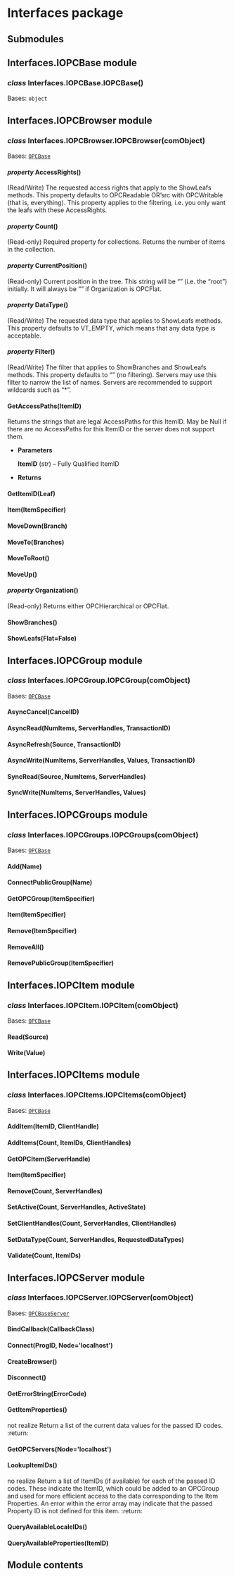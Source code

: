 # Interfaces package

## Submodules

## Interfaces.IOPCBase module


### _class_ Interfaces.IOPCBase.IOPCBase()
Bases: `object`

## Interfaces.IOPCBrowser module


### _class_ Interfaces.IOPCBrowser.IOPCBrowser(comObject)
Bases: [`OPCBase`](Structs.md#Structs.OPCBase.OPCBase)


#### _property_ AccessRights()
(Read/Write) The requested access rights that apply to the ShowLeafs methods. This property
defaults to OPCReadable OR’src with OPCWritable (that is, everything). This property applies to
the filtering, i.e. you only want the leafs with these AccessRights.


#### _property_ Count()
(Read-only) Required property for collections. Returns the number of items in the
collection.


#### _property_ CurrentPosition()
(Read-only) Current position in the tree. This string will be “” (i.e. the “root”) initially. It will
always be “” if Organization is OPCFlat.


#### _property_ DataType()
(Read/Write) The requested data type that applies to ShowLeafs methods. This property defaults to
VT_EMPTY, which means that any data type is acceptable.


#### _property_ Filter()
(Read/Write) The filter that applies to ShowBranches and ShowLeafs methods. This property
defaults to “” (no filtering). Servers may use this filter to narrow the list of names. Servers are
recommended to support wildcards such as “\*”.


#### GetAccessPaths(ItemID)
Returns the strings that are legal AccessPaths for this ItemID. May be Null if there are no
AccessPaths for this ItemID or the server does not support them.


* **Parameters**

    **ItemID** (*str*) – Fully Qualified ItemID



* **Returns**

    


#### GetItemID(Leaf)

#### Item(ItemSpecifier)

#### MoveDown(Branch)

#### MoveTo(Branches)

#### MoveToRoot()

#### MoveUp()

#### _property_ Organization()
(Read-only) Returns either OPCHierarchical or OPCFlat.


#### ShowBranches()

#### ShowLeafs(Flat=False)
## Interfaces.IOPCGroup module


### _class_ Interfaces.IOPCGroup.IOPCGroup(comObject)
Bases: [`OPCBase`](Structs.md#Structs.OPCBase.OPCBase)


#### AsyncCancel(CancelID)

#### AsyncRead(NumItems, ServerHandles, TransactionID)

#### AsyncRefresh(Source, TransactionID)

#### AsyncWrite(NumItems, ServerHandles, Values, TransactionID)

#### SyncRead(Source, NumItems, ServerHandles)

#### SyncWrite(NumItems, ServerHandles, Values)
## Interfaces.IOPCGroups module


### _class_ Interfaces.IOPCGroups.IOPCGroups(comObject)
Bases: [`OPCBase`](Structs.md#Structs.OPCBase.OPCBase)


#### Add(Name)

#### ConnectPublicGroup(Name)

#### GetOPCGroup(ItemSpecifier)

#### Item(ItemSpecifier)

#### Remove(ItemSpecifier)

#### RemoveAll()

#### RemovePublicGroup(ItemSpecifier)
## Interfaces.IOPCItem module


### _class_ Interfaces.IOPCItem.IOPCItem(comObject)
Bases: [`OPCBase`](Structs.md#Structs.OPCBase.OPCBase)


#### Read(Source)

#### Write(Value)
## Interfaces.IOPCItems module


### _class_ Interfaces.IOPCItems.IOPCItems(comObject)
Bases: [`OPCBase`](Structs.md#Structs.OPCBase.OPCBase)


#### AddItem(ItemID, ClientHandle)

#### AddItems(Count, ItemIDs, ClientHandles)

#### GetOPCItem(ServerHandle)

#### Item(ItemSpecifier)

#### Remove(Count, ServerHandles)

#### SetActive(Count, ServerHandles, ActiveState)

#### SetClientHandles(Count, ServerHandles, ClientHandles)

#### SetDataType(Count, ServerHandles, RequestedDataTypes)

#### Validate(Count, ItemIDs)
## Interfaces.IOPCServer module


### _class_ Interfaces.IOPCServer.IOPCServer(comObject)
Bases: [`OPCBaseServer`](Structs.md#Structs.OPCBase.OPCBaseServer)


#### BindCallback(CallbackClass)

#### Connect(ProgID, Node='localhost')

#### CreateBrowser()

#### Disconnect()

#### GetErrorString(ErrorCode)

#### GetItemProperties()
not realize
Return a list of the current data values for the passed ID codes.
:return:


#### GetOPCServers(Node='localhost')

#### LookupItemIDs()
no realize
Return a list of ItemIDs (if available) for each of the passed ID codes. These indicate the ItemID,
which could be added to an OPCGroup and used for more efficient access to the data
corresponding to the Item Properties. An error within the error array may indicate that the passed
Property ID is not defined for this item.
:return:


#### QueryAvailableLocaleIDs()

#### QueryAvailableProperties(ItemID)
## Module contents
